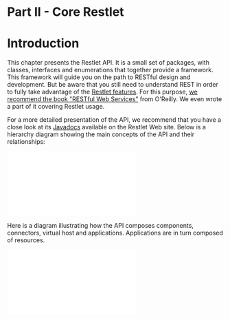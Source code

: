 Part II - Core Restlet
======================

Introduction
============

This chapter presents the Restlet API. It is a small set of packages,
with classes, interfaces and enumerations that together provide a
framework. This framework will guide you on the path to RESTful design
and development. But be aware that you still need to understand REST in
order to fully take advantage of the [Restlet
features](/learn/guide/2.1#/13-restlet/21-restlet/22-restlet.html "Features").
For this purpose, [we recommend the book "RESTful Web
Services"](http://restlet.org/documentation/books)
from O'Reilly. We even wrote a part of it covering Restlet usage.

For a more detailed presentation of the API, we recommend that you have
a close look at its
[Javadocs](http://restlet.org/learn/javadocs/2.1/jse/api/)
available on the Restlet Web site. Below is a hierarchy diagram showing
the main concepts of the API and their relationships:

![restlets](Part%20II%20-%20Core%20Restlet-27_files/data_002.html "restlets")

Here is a diagram illustrating how the API composes components,
connectors, virtual host and applications. Applications are in turn
composed of resources.

![tutorial05](Part%20II%20-%20Core%20Restlet-27_files/data.html "tutorial05")

